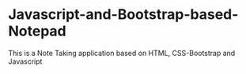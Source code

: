 # Javascript-and-Bootstrap-based-Notepad
This is a Note Taking application based on HTML, CSS-Bootstrap and Javascript
